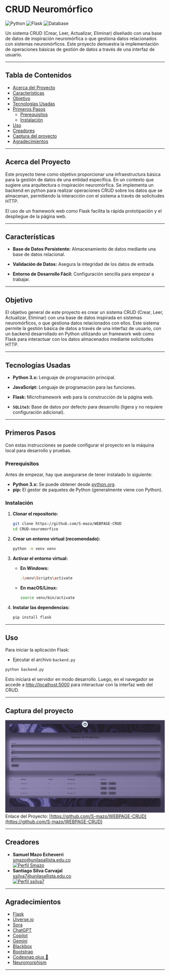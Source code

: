 # CRUD Neuromórfico

![Python](https://img.shields.io/badge/Python-3.x-blue.svg)
![Flask](https://img.shields.io/badge/Flask-2.x-lightgrey.svg)
![Database](https://img.shields.io/badge/Base_de_datos-SQLite-green.svg)


Un sistema CRUD (Crear, Leer, Actualizar, Eliminar) diseñado con una base de datos de inspiración neuromórfica o que gestiona datos relacionados con sistemas neuromórficos. Este proyecto demuestra la implementación de operaciones básicas de gestión de datos a través de una interfaz de usuario.

---

## Tabla de Contenidos

- [Acerca del Proyecto](#acerca-del-proyecto)
- [Características](#características)
- [Objetivo](#objetivo)
- [Tecnologías Usadas](#tecnologías-usadas)
- [Primeros Pasos](#primeros-pasos)
  - [Prerequisitos](#prerequisitos)
  - [Instalación](#instalación)
- [Uso](#uso)
- [Creadores](#creadores)
- [Captura del proyecto](#captura-del-proyecto)
- [Agradecimientos](#agradecimientos)

---

## Acerca del Proyecto

Este proyecto tiene como objetivo proporcionar una infraestructura básica para la gestión de datos de una entidad específica. En un contexto que sugiere una arquitectura o inspiración neuromórfica. Se implementa un backend en python para realizar operaciones CRUD sobre los datos que se almacenan, permitiendo la interacción con el sistema a través de solicitudes HTTP. 

El uso de un framework web como Flask facilita la rápida prototipación y el despliegue de la página web.

---

## Características

- **Base de Datos Persistente:** Almacenamiento de datos mediante una base de datos relacional.

- **Validación de Datos:** Asegura la integridad de los datos de entrada.

- **Entorno de Desarrollo Fácil:** Configuración sencilla para empezar a trabajar.

---
## Objetivo
El objetivo general de este proyecto es crear un sistema CRUD (Crear, Leer, Actualizar, Eliminar) con una base de datos inspirada en sistemas neuromórficos, o que gestiona datos relacionados con ellos. Este sistema permite la gestión básica de datos a través de una interfaz de usuario, con un backend desarrollado en Python utilizando un framework web como Flask para interactuar con los datos almacenados mediante solicitudes HTTP.

---

## Tecnologías Usadas

* **Python 3.x:** Lenguaje de programación principal.
* **JavaScript:** Lenguaje de programación para las funciones.
* **Flask:** Microframework web para la construcción de la página web.

* **`SQLite3`:** Base de datos por defecto para desarrollo (ligera y no requiere configuración adicional).


---

## Primeros Pasos

Con estas instrucciones se puede configurar el proyecto en la máquina local para desarrollo y pruebas.

### Prerequisitos

Antes de empezar, hay que asegurarse de tener instalado lo siguiente:

* **Python 3.x:** Se puede obtener desde [python.org](https://www.python.org/downloads/).
* **pip:** El gestor de paquetes de Python (generalmente viene con Python).

### Instalación

1.  **Clonar el repositorio:**
    ```bash
    git clone https://github.com/S-mazo/WEBPAGE-CRUD
    cd CRUD-neuromorfico
    ```

2.  **Crear un entorno virtual (recomendado):**
    ```bash
    python -m venv venv
    ```

3.  **Activar el entorno virtual:**
    * **En Windows:**
        ```bash
        .\venv\Scripts\activate
        ```
    * **En macOS/Linux:**
        ```bash
        source venv/bin/activate
        ```

4.  **Instalar las dependencias:**
    ```bash
    pip install flask
    ```

---


## Uso

Para iniciar la aplicación Flask:
* Ejecutar el archivo `backend.py`

```bash
python backend.py
```

Esto iniciará el servidor en modo desarrollo. Luego, en el navegador se accede a [http://localhost:5000](http://localhost:5000) para interactuar con la interfaz web del CRUD.

---
## Captura del proyecto
![Captura del proyecto](static/img/foto3.png)
Enlace del Proyecto: [https://github.com/S-mazo/WEBPAGE-CRUD](https://github.com/S-mazo/WEBPAGE-CRUD)

---
## Creadores
 - **Samuel Mazo Echeverri** <br> smazo@unilasallista.edu.co <br> [![Perfil Smazo](https://img.shields.io/badge/Github-S--mazo-blue)](https://github.com/S-mazo)
 - **Santiago Silva Carvajal** <br> ssilva7@unilasallista.edu.co <br> [![Perfil ssilva7](https://img.shields.io/badge/Github-rokuritas-green)](https://github.com/rokuritas)
---

## Agradecimientos

* [Flask](https://flask.palletsprojects.com/)
* [Uiverse.io](https://uiverse.io/)
* [Sora](https://sora.chatgpt.com/)
* [ChatGPT](https://chat.openai.com/)
* [Copilot](https://copilot.github.com/)
* [Gemini](https://gemini.com/)
* [Blackbox](https://blackbox.ai/)
* [Bootstrap](https://getbootstrap.com/)
* [Codesnap plus 📸](https://marketplace.visualstudio.com/items?itemName=huibizhang.codesnap-plus)
* [Neuromorphism](https://neumorphism.io/)
---